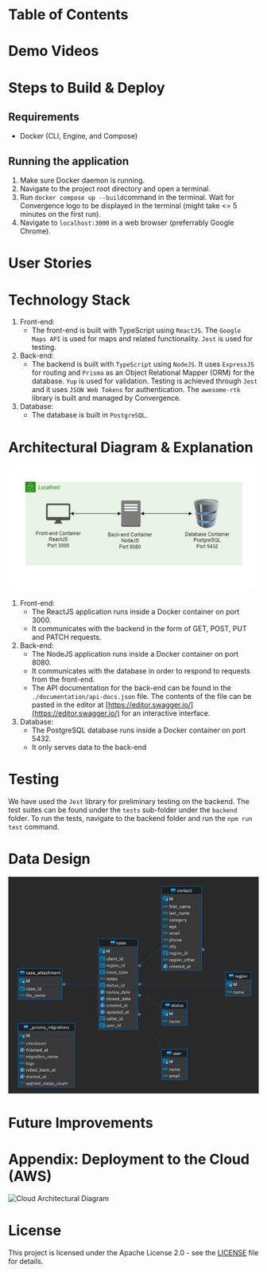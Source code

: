 # Table of Contents


# Demo Videos

# Steps to Build & Deploy

## Requirements

- Docker (CLI, Engine, and Compose)

## Running the application

1. Make sure Docker daemon is running.
2. Navigate to the project root directory and open a terminal.
3. Run `docker compose up --build`command in the terminal. Wait for Convergence logo to be displayed in the terminal (might take <= 5 minutes on the first run).
4. Navigate to `localhost:3000` in a web browser (preferrably Google Chrome).

# User Stories

# Technology Stack

1. Front-end:
   - The front-end is built with TypeScript using `ReactJS`. The `Google Maps API` is used for maps and related functionality. `Jest` is used for testing.
2. Back-end:
   - The backend is built with `TypeScript` using `NodeJS`. It uses `ExpressJS` for routing and `Prisma` as an Object Relational Mapper (ORM) for the database. `Yup` is used for validation. Testing is achieved through `Jest` and it uses `JSON Web Tokens` for authentication. The `awesome-rtk` library is built and managed by Convergence.
3. Database:
   - The database is built in `PostgreSQL`.

# Architectural Diagram & Explanation

![Local Architectural Diagram](./images/architectural-diagram-local.png)

1. Front-end:
   - The ReactJS application runs inside a Docker container on port 3000.
   - It communicates with the backend in the form of GET, POST, PUT and PATCH requests.
2. Back-end:
   - The NodeJS application runs inside a Docker container on port 8080.
   - It communicates with the database in order to respond to requests from the front-end.
   - The API documentation for the back-end can be found in the `./documentation/api-docs.json` file. The contents of the file can be pasted in the editor at [https://editor.swagger.io/](https://editor.swagger.io/) for an interactive interface.
3. Database:
   - The PostgreSQL database runs inside a Docker container on port 5432.
   - It only serves data to the back-end

# Testing

We have used the `Jest` library for preliminary testing on the backend. The test suites can be found under the `tests` sub-folder under the `backend` folder. To run the tests, navigate to the backend folder and run the `npm run test` command.

# Data Design

![Entity Relationship Diagram](./images/erd.png)

# Future Improvements


# Appendix: Deployment to the Cloud (AWS)

![Cloud Architectural Diagram](./images/architectural-diagram-cloud.png)

# License

This project is licensed under the Apache License 2.0 - see the [LICENSE](LICENSE.txt) file for details.

